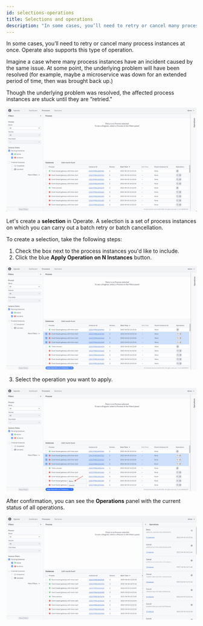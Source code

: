 ```yaml
---
id: selections-operations
title: Selections and operations
description: "In some cases, you’ll need to retry or cancel many process instances at once."
---
```


In some cases, you’ll need to retry or cancel many process instances at once. Operate also supports this type of operation.

Imagine a case where many process instances have an incident caused by the same issue. At some point, the underlying problem will have been resolved (for example, maybe a microservice was down for an extended period of time, then was brought back up.)

Though the underlying problem was resolved, the affected process instances are stuck until they are “retried."

![operate-batch-retry](./img/operate-many-instances-with-incident.png)

Let's create a **selection** in Operate. A selection is a set of process instances on which you can carry out a batch retry or batch cancellation.

To create a selection, take the following steps:

1. Check the box next to the process instances you'd like to include.
2. Click the blue **Apply Operation on N Instances** button.

![operate-batch-retry](img/operate-create-selection.png)

3. Select the operation you want to apply.

![operate-batch-retry](./img/operate-select-operation.png)

After confirmation, you can see the **Operations** panel with the current status of all operations.

![operate-batch-retry](./img/operate-operations-panel.png)
